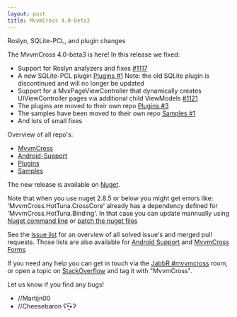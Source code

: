 ```yaml
---
layout: post
title: MvvmCross 4.0-beta3
---
```


Roslyn, SQLite-PCL, and plugin changes

The MvvmCross 4.0-beta3 is here! In this release we fixed:

- Support for Roslyn analyzers and fixes [#1117](https://github.com/MvvmCross/MvvmCross/pull/1117)
- A new SQLite-PCL plugin [Plugins #1](https://github.com/MvvmCross/MvvmCross-Plugins/pull/1) Note: the old SQLite plugin is discontinued and will no longer be updated
- Support for a MvxPageViewController that dynamically creates UIViewController pages via additional child ViewModels [#1121](https://github.com/MvvmCross/MvvmCross/pull/1121)
- The plugins are moved to their own repo [Plugins #3](https://github.com/MvvmCross/MvvmCross-Plugins/pull/3)
- The samples have been moved to their own repo [Samples #1](https://github.com/MvvmCross/MvvmCross-Samples/pull/1)
- And lots of small fixes

Overview of all repo's:

- [MvvmCross](https://github.com/MvvmCross/MvvmCross)
- [Android-Support](https://github.com/MvvmCross/MvvmCross-AndroidSupport)
- [Plugins](https://github.com/MvvmCross/MvvmCross-Plugins)
- [Samples](https://github.com/MvvmCross/MvvmCross-Samples)

The new release is available on [Nuget](https://www.nuget.org/packages?q=mvvmcross).

Note that when you use nuget 2.8.5 or below you might get errors like: 'MvvmCross.HotTuna.CrossCore' already has a dependency defined for 'MvvmCross.HotTuna.Binding'.
In that case you can update mannually using [Nuget command line](https://github.com/MvvmCross/MvvmCross/issues/1088#issuecomment-130408367) or [patch the nuget files](http://forums.xamarin.com/discussion/comment/147377/#Comment_147377)

See the [issue list](https://github.com/MvvmCross/MvvmCross/issues?q=milestone%3A4.0.0+is%3Aclosed) for an overview of all solved issue's and merged pull requests.
Those lists are also available for [Android Support](https://github.com/MvvmCross/MvvmCross-AndroidSupport/issues?q=milestone%3A4.0.0+is%3Aclosed) and [MvvmCross Forms](https://github.com/MvvmCross/MvvmCross-Forms/issues?q=milestone%3A4.0.0+is%3Aclosed)

If you need any help you can get in touch via the [JabbR #mvvmcross](https://jabbr.net/#/rooms/mvvmcross) room, or open a topic on [StackOverflow](http://stackoverflow.com/questions/new/mvvmcross) and tag it with "MvvmCross".

Let us know if you find any bugs!

- //Martijn00
- //Cheesebaron ʕ•̫͡•ʔ

